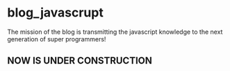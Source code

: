 # blog_javascrupt
The mission of the blog is transmitting the javascript knowledge to the next generation  of super programmers!

## NOW IS UNDER CONSTRUCTION
